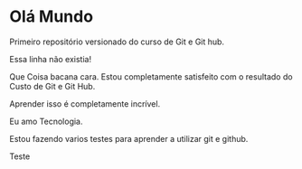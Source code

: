 # Olá Mundo 
 Primeiro repositório versionado do curso de Git e Git hub.

 Essa linha não existia!

Que Coisa bacana cara. Estou completamente satisfeito com o resultado do Custo de Git e Git Hub.

Aprender  isso é completamente incrível. 

Eu amo Tecnologia. 

Estou fazendo varios testes para aprender a utilizar git e github. 

Teste

